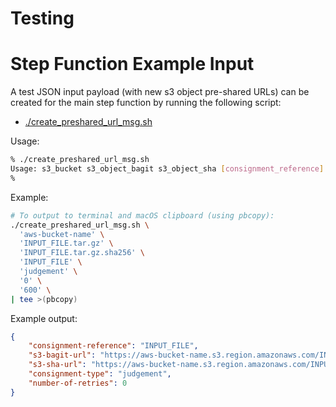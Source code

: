 # Testing

# Step Function Example Input

A test JSON input payload (with new s3 object pre-shared URLs) can be created
for the main step function by running the following script:

* [./create_preshared_url_msg.sh](./create_preshared_url_msg.sh)

Usage:

```bash
% ./create_preshared_url_msg.sh 
Usage: s3_bucket s3_object_bagit s3_object_sha [consignment_reference] [consignment_type] [number_of_retries] [presign_url_expiry_secs]
% 
```

Example:

```bash
# To output to terminal and macOS clipboard (using pbcopy):
./create_preshared_url_msg.sh \
  'aws-bucket-name' \
  'INPUT_FILE.tar.gz' \
  'INPUT_FILE.tar.gz.sha256' \
  'INPUT_FILE' \
  'judgement' \
  '0' \
  '600' \
| tee >(pbcopy)
```

Example output:

```json
{
    "consignment-reference": "INPUT_FILE",
    "s3-bagit-url": "https://aws-bucket-name.s3.region.amazonaws.com/INPUT_FILE.tar.gz?X-Amz-Alg...",
    "s3-sha-url": "https://aws-bucket-name.s3.region.amazonaws.com/INPUT_FILE.tar.gz.sha256?X-Amz-Alg...",
    "consignment-type": "judgement",
    "number-of-retries": 0
}
```
